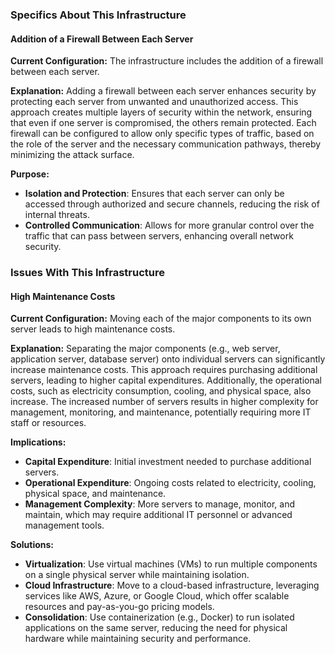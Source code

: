 ### Specifics About This Infrastructure

#### Addition of a Firewall Between Each Server

**Current Configuration:**
The infrastructure includes the addition of a firewall between each server.

**Explanation:**
Adding a firewall between each server enhances security by protecting each server from unwanted and unauthorized access. This approach creates multiple layers of security within the network, ensuring that even if one server is compromised, the others remain protected. Each firewall can be configured to allow only specific types of traffic, based on the role of the server and the necessary communication pathways, thereby minimizing the attack surface.

**Purpose:**
- **Isolation and Protection**: Ensures that each server can only be accessed through authorized and secure channels, reducing the risk of internal threats.
- **Controlled Communication**: Allows for more granular control over the traffic that can pass between servers, enhancing overall network security.

### Issues With This Infrastructure

#### High Maintenance Costs

**Current Configuration:**
Moving each of the major components to its own server leads to high maintenance costs.

**Explanation:**
Separating the major components (e.g., web server, application server, database server) onto individual servers can significantly increase maintenance costs. This approach requires purchasing additional servers, leading to higher capital expenditures. Additionally, the operational costs, such as electricity consumption, cooling, and physical space, also increase. The increased number of servers results in higher complexity for management, monitoring, and maintenance, potentially requiring more IT staff or resources.

**Implications:**
- **Capital Expenditure**: Initial investment needed to purchase additional servers.
- **Operational Expenditure**: Ongoing costs related to electricity, cooling, physical space, and maintenance.
- **Management Complexity**: More servers to manage, monitor, and maintain, which may require additional IT personnel or advanced management tools.

**Solutions:**
- **Virtualization**: Use virtual machines (VMs) to run multiple components on a single physical server while maintaining isolation.
- **Cloud Infrastructure**: Move to a cloud-based infrastructure, leveraging services like AWS, Azure, or Google Cloud, which offer scalable resources and pay-as-you-go pricing models.
- **Consolidation**: Use containerization (e.g., Docker) to run isolated applications on the same server, reducing the need for physical hardware while maintaining security and performance.



